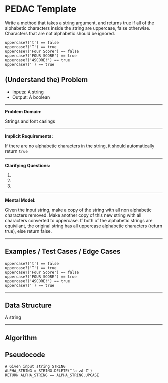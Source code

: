PEDAC Template
============

Write a method that takes a string argument, and returns true if all of the alphabetic characters inside the string are uppercase, false otherwise. Characters that are not alphabetic should be ignored.

```
uppercase?('t') == false
uppercase?('T') == true
uppercase?('Four Score') == false
uppercase?('FOUR SCORE') == true
uppercase?('4SCORE!') == true
uppercase?('') == true
```

(Understand the) Problem
------------------------

* Inputs: A string
* Output: A boolean

---

**Problem Domain:**

Strings and font casings

---

**Implicit Requirements:**

If there are no alphabetic characters in the string, it should automatically return `true`

---

**Clarifying Questions:**

1.
2.
3.

---

**Mental Model:**

Given the input string, make a copy of the string with all non alphabetic characters removed.  Make another copy of this new string with all characters converted to uppercase.  If both of the alphabetic strings are equivilant, the original string has all uppercase alphabetic characters (return true), else return false.

---

Examples / Test Cases / Edge Cases
----------------------------------

```
uppercase?('t') == false
uppercase?('T') == true
uppercase?('Four Score') == false
uppercase?('FOUR SCORE') == true
uppercase?('4SCORE!') == true
uppercase?('') == true
```

---

Data Structure
--------------

A string

---

Algorithm
---------

Pseudocode
----
```
# Given input string STRING
ALPHA_STRING = STRING.DELETE(^'a-zA-Z')
RETURN ALPHA_STRING == ALPHA_STRING.UPCASE
```
